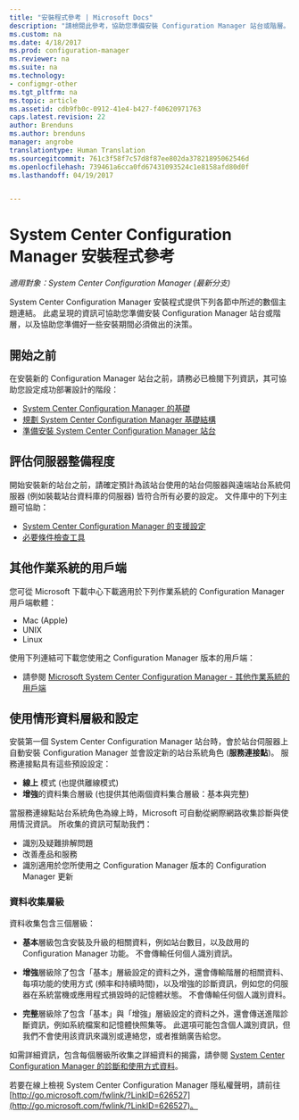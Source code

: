 ```yaml
---
title: "安裝程式參考 | Microsoft Docs"
description: "請檢閱此參考，協助您準備安裝 Configuration Manager 站台或階層。"
ms.custom: na
ms.date: 4/18/2017
ms.prod: configuration-manager
ms.reviewer: na
ms.suite: na
ms.technology:
- configmgr-other
ms.tgt_pltfrm: na
ms.topic: article
ms.assetid: cdb9fb0c-0912-41e4-b427-f40620971763
caps.latest.revision: 22
author: Brenduns
ms.author: brenduns
manager: angrobe
translationtype: Human Translation
ms.sourcegitcommit: 761c3f58f7c57d8f87ee802da37821895062546d
ms.openlocfilehash: 739461a6cca0fd67431093524c1e8158afd80d0f
ms.lasthandoff: 04/19/2017


---
```

# <a name="reference-for-system-center-configuration-manager-setup"></a>System Center Configuration Manager 安裝程式參考

*適用對象：System Center Configuration Manager (最新分支)*

System Center Configuration Manager 安裝程式提供下列各節中所述的數個主題連結。 此處呈現的資訊可協助您準備安裝 Configuration Manager 站台或階層，以及協助您準備好一些安裝期間必須做出的決策。  


##  <a name="bkmk_start"></a> 開始之前  
在安裝新的 Configuration Manager 站台之前，請務必已檢閱下列資訊，其可協助您設定成功部署設計的階段：  

-   [System Center Configuration Manager 的基礎](../../../../core/understand/fundamentals.md)  
-   [規劃 System Center Configuration Manager 基礎結構](../../../plan-design/network/configure-firewalls-ports-domains.md)  
-   [準備安裝 System Center Configuration Manager 站台](prepare-to-install-sites.md)  

##  <a name="bkmk_assess"></a> 評估伺服器整備程度  
開始安裝新的站台之前，請確定預計為該站台使用的站台伺服器與遠端站台系統伺服器 (例如裝載站台資料庫的伺服器) 皆符合所有必要的設定。 文件庫中的下列主題可協助：  

-   [System Center Configuration Manager 的支援設定](../../../../core/plan-design/configs/supported-configurations.md)  
-   [必要條件檢查工具](prerequisite-checker.md)  

##  <a name="bkmk_Addclients"></a> 其他作業系統的用戶端  
您可從 Microsoft 下載中心下載適用於下列作業系統的 Configuration Manager 用戶端軟體：  

-   Mac (Apple)  
-   UNIX  
-   Linux  

使用下列連結可下載您使用之 Configuration Manager 版本的用戶端：  

-   請參閱 [Microsoft System Center Configuration Manager - 其他作業系統的用戶端](http://www.microsoft.com/download/details.aspx?id=47719)  

##  <a name="bkmk_usage"></a> 使用情形資料層級和設定  
安裝第一個 System Center Configuration Manager 站台時，會於站台伺服器上自動安裝 Configuration Manager 並會設定新的站台系統角色 (**服務連接點**)。 服務連接點具有這些預設設定：  

-   **線上** 模式 (也提供離線模式)  
-   **增強**的資料集合層級 (也提供其他兩個資料集合層級：基本與完整)  

當服務連線點站台系統角色為線上時，Microsoft 可自動從網際網路收集診斷與使用情況資訊。 所收集的資訊可幫助我們：  

-   識別及疑難排解問題  
-   改善產品和服務  
-   識別適用於您所使用之 Configuration Manager 版本的 Configuration Manager 更新  

### <a name="levels-of-data-collection"></a>資料收集層級  
資料收集包含三個層級：

-   **基本**層級包含安裝及升級的相關資料，例如站台數目，以及啟用的 Configuration Manager 功能。 不會傳輸任何個人識別資訊。  

-   **增強**層級除了包含「基本」層級設定的資料之外，還會傳輸階層的相關資料、每項功能的使用方式 (頻率和持續時間)，以及增強的診斷資訊，例如您的伺服器在系統當機或應用程式損毀時的記憶體狀態。 不會傳輸任何個人識別資料。  

-   **完整**層級除了包含「基本」與「增強」層級設定的資料之外，還會傳送進階診斷資訊，例如系統檔案和記憶體快照集等。 此選項可能包含個人識別資訊，但我們不會使用該資訊來識別或連絡您，或者推銷廣告給您。  

如需詳細資訊，包含每個層級所收集之詳細資料的揭露，請參閱 [System Center Configuration Manager 的診斷和使用方式資料](../../../../core/plan-design/diagnostics/diagnostics-and-usage-data.md)。  

若要在線上檢視 System Center Configuration Manager 隱私權聲明，請前往 [http://go.microsoft.com/fwlink/?LinkID=626527](http://go.microsoft.com/fwlink/?LinkID=626527)。

